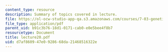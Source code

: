 ```yaml
---
content_type: resource
description: Summary of topics covered in lecture.
file: https://ol-ocw-studio-app-qa.s3.amazonaws.com/courses/7-03-genetics-fall-2004/d7af860947e0928668da21468516322e_lecture20.pdf
file_type: application/pdf
parent_uid: b91c3b76-18d1-0171-cab0-e0e5bee4f8b7
resourcetype: Document
title: lecture20.pdf
uid: d7af8609-47e0-9286-68da-21468516322e
---
```

